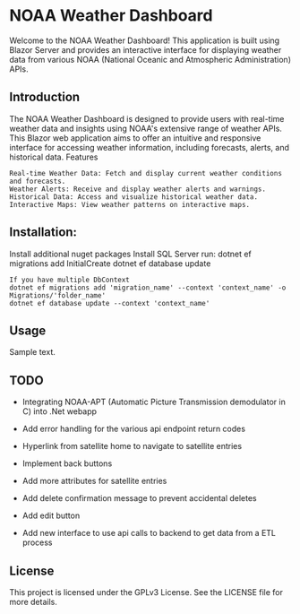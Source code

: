 # NOAA Weather Dashboard

Welcome to the NOAA Weather Dashboard! This application is built using Blazor Server and provides an interactive interface for displaying weather data from various NOAA (National Oceanic and Atmospheric Administration) APIs.


## Introduction

The NOAA Weather Dashboard is designed to provide users with real-time weather data and insights using NOAA's extensive range of weather APIs. This Blazor web application aims to offer an intuitive and responsive interface for accessing weather information, including forecasts, alerts, and historical data.
Features

    Real-time Weather Data: Fetch and display current weather conditions and forecasts.
    Weather Alerts: Receive and display weather alerts and warnings.
    Historical Data: Access and visualize historical weather data.
    Interactive Maps: View weather patterns on interactive maps.
    

## Installation:
Install additional nuget packages
Install SQL Server
run: 
    dotnet ef migrations add InitialCreate
    dotnet ef database update

    If you have multiple DbContext
    dotnet ef migrations add 'migration_name' --context 'context_name' -o Migrations/'folder_name'
    dotnet ef database update --context 'context_name'


## Usage
Sample text.

## TODO
* Integrating NOAA-APT (Automatic Picture Transmission demodulator in C) into .Net webapp 
* Add error handling for the various api endpoint return codes
* Hyperlink from satellite home to navigate to satellite entries
* Implement back buttons
* Add more attributes for satellite entries
* Add delete confirmation message to prevent accidental deletes
* Add edit button

* Add new interface to use api calls to backend to get data from a ETL process

## License
This project is licensed under the GPLv3 License. See the LICENSE file for more details.
